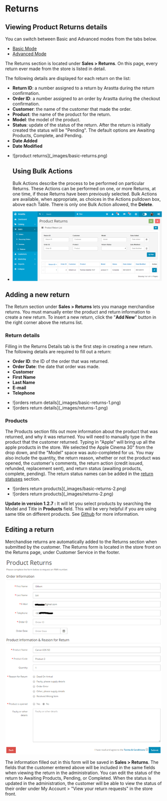 Returns
=======

Viewing Product Returns details
---------------------

<div class="uk-alert-info uk-alert">
  <span class="uk-icon-info-circle"></span> You can switch between Basic and Advanced modes from the tabs below.
</div>
<ul class="uk-tab" data-uk-tab="{connect:'#doc-tabs', animation: 'fade'}">
    <li><a href="">Basic Mode</a></li>
    <li><a href="">Advanced Mode</a></li>
</ul>

The Returns section is located under **Sales > Returns**. On this page, every return ever made from the store is listed in detail.

The following details are displayed for each return on the list:

- **Return ID**: a number assigned to a return by Arastta during the return confirmation.
- **Order ID**: a number assigned to an order by Arastta during the checkout confirmation.
- **Customer**: the name of the customer that made the order.
- **Product**: the name of the product for the return.
- **Model**: the model of the product.
- **Status**: update of the status of the return. After the return is initially created the status will be "Pending". The default options are Awaiting Products, Complete, and Pending.
- **Date Added**
- **Date Modified**

<ul id="doc-tabs" class="uk-switcher uk-margin">
    <li markdown="1">![product returns](_images/basic-returns.png)

Using Bulk Actions
-----------------------------

Bulk Actions describe the process to be performed on particular Returns. These Actions can be performed on one, or more Returns, at one time, if those Returns have been previously selected. Bulk Actions are available, when appropriate, as choices in the Actions pulldown box, above each Table. There is only one Bulk Action allowed, the **Delete**.</li>
    <li markdown="1">![product returns](_images/returns.png)</li>
</ul>

Adding a new return
-------------------

The Return section under **Sales > Returns** lets you manage merchandise returns. You must manually enter the product and return information to create a new return. To insert a new return, click the "**Add New**" button in the right corner above the returns list.

### Return details

Filling in the Returns Details tab is the first step in creating a new return. The following details are required to fill out a return:

- **Order ID**: the ID of the order that was returned.
- **Order Date**: the date that order was made.
- **Customer**
- **First Name**
- **Last Name**
- **E-mail**
- **Telephone**

<ul id="doc-tabs" class="uk-switcher uk-margin">
    <li markdown="1">![orders return details](_images/basic-returns-1.png)</li>
    <li markdown="1">![orders return details](_images/returns-1.png)</li>
</ul>

### Products

The Products section fills out more information about the product that was returned, and why it was returned. You will need to manually type in the product that the customer returned. Typing in "Apple" will bring up all the apple products in the store. We selected the Apple Cinema 30" from the drop down, and the "Model" space was auto-completed for us. You may also include the quantity, the return reason, whether or not the product was opened, the customer's comments, the return action (credit issued, refunded, replacement sent), and return status (awaiting products, complete, pending). The return status names can be added in the [return statuses](docs/user-manual/localisation/returns) section.

<ul id="doc-tabs" class="uk-switcher uk-margin">
    <li markdown="1">![orders return products](_images/basic-returns-2.png)</li>
    <li markdown="1">![orders return products](_images/returns-2.png)</li>
</ul>

<div class="uk-alert uk-alert-info uk-margin-small-left uk-margin-small-right"><i class="uk-icon-info-circle"></i> <b>Update in version 1.2.7 :</b> It will let you select products by searching the Model and Title in <b>Products</b> field. This will be very helpful if you are using same title on different products. See <a href="https://github.com/arastta/arastta/issues/353">Github</a> for more information.</div>

Editing a return
----------------

Merchandise returns are automatically added to the Returns section when submitted by the customer. The Returns form is located in the store front on the Returns page, under Customer Service in the footer.

![product returns](_images/returns-3.png)

The information filled out in this form will be saved in **Sales > Returns**. The fields that the customer entered above will be included in the same fields when viewing the return in the administration. You can edit the status of the return to Awaiting Products, Pending, or Completed. When the status is updated in the administration, the customer will be able to view the status of their order under My Account > "View your return requests" in the store front.
